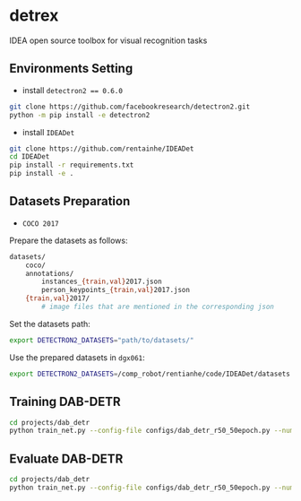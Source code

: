 # detrex
IDEA open source toolbox for visual recognition tasks


## Environments Setting
- install `detectron2 == 0.6.0`

```bash
git clone https://github.com/facebookresearch/detectron2.git
python -m pip install -e detectron2
```

- install `IDEADet`

```bash
git clone https://github.com/rentainhe/IDEADet
cd IDEADet
pip install -r requirements.txt
pip install -e .
```

## Datasets Preparation
- `COCO 2017`

Prepare the datasets as follows:
```bash
datasets/
    coco/
    annotations/
        instances_{train,val}2017.json
        person_keypoints_{train,val}2017.json
    {train,val}2017/
        # image files that are mentioned in the corresponding json
```

Set the datasets path:
```bash
export DETECTRON2_DATASETS="path/to/datasets/"
```

Use the prepared datasets in `dgx061`:
```bash
export DETECTRON2_DATASETS=/comp_robot/rentianhe/code/IDEADet/datasets
```

## Training DAB-DETR
```bash
cd projects/dab_detr
python train_net.py --config-file configs/dab_detr_r50_50epoch.py --num-gpus 1
```

## Evaluate DAB-DETR
```bash
cd projects/dab_detr
python train_net.py --config-file configs/dab_detr_r50_50epoch.py --num-gpus 1 --eval-only
```

